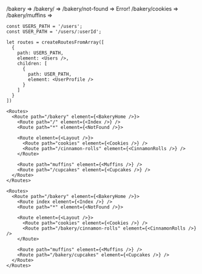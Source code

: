 /bakery => <BakeryHome><Index /></BakeryHome>
/bakery/ => <BakeryHome><Index /></BakeryHome>
/bakery/not-found => Error!
/bakery/cookies => <BakeryHome><Layout><Cookies /></Layout></BakeryHome>
/bakery/muffins => <BakeryHome><Muffins /></BakeryHome>

```tsx
const USERS_PATH = '/users';
const USER_PATH = '/users/:userId';

let routes = createRoutesFromArray([
  {
    path: USERS_PATH,
    element: <Users />,
    children: [
      {
        path: USER_PATH,
        element: <UserProfile />
      }
    ]
  }
])

<Routes>
  <Route path="/bakery" element={<BakeryHome />}>
    <Route path="/" element={<Index />} />
    <Route path="*" element={<NotFound />}>

    <Route element={<Layout />}>
      <Route path="cookies" element={<Cookies />} />
      <Route path="/cinnamon-rolls" element={<CinnamonRolls />} />
    </Route>

    <Route path="muffins" element={<Muffins />} />
    <Route path="/cupcakes" element={<Cupcakes />} />
  </Route>
</Routes>

<Routes>
  <Route path="/bakery" element={<BakeryHome />}>
    <Route index element={<Index />} />
    <Route path="*" element={<NotFound />}>

    <Route element={<Layout />}>
      <Route path="cookies" element={<Cookies />} />
      <Route path="/bakery/cinnamon-rolls" element={<CinnamonRolls />} />
    </Route>

    <Route path="muffins" element={<Muffins />} />
    <Route path="/bakery/cupcakes" element={<Cupcakes />} />
  </Route>
</Routes>
```

